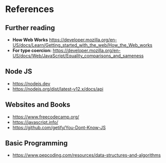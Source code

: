 # References
## Further reading
* **How Web Works** https://developer.mozilla.org/en-US/docs/Learn/Getting_started_with_the_web/How_the_Web_works
* **For type coercion:** https://developer.mozilla.org/en-US/docs/Web/JavaScript/Equality_comparisons_and_sameness

## Node JS
* https://nodejs.dev
* https://nodejs.org/dist/latest-v12.x/docs/api

## Websites and Books
* https://www.freecodecamp.org/
* https://javascript.info/
* https://github.com/getify/You-Dont-Know-JS

## Basic Programming
* https://www.pepcoding.com/resources/data-structures-and-algorithms